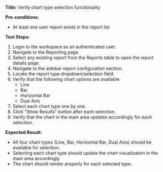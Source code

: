 **Title:** Verify chart type selection functionality

**Pre-conditions:**
* At least one user report exists in the report list

**Test Steps:**
1. Login to the workspace as an authenticated user.
2. Navigate to the Reporting page.
3. Select any existing report from the Reports table to open the report details page.
4. Navigate to the sidebar report configuration section.
5. Locate the report type dropdown/selection field.
6. Verify that the following chart options are available:
   - Line
   - Bar
   - Horizontal Bar
   - Dual Axis
7. Select each chart type one by one.
8. Click "Show Results" button after each selection.
9. Verify that the chart in the main area updates accordingly for each selection.

**Expected Result:**
* All four chart types (Line, Bar, Horizontal Bar, Dual Axis) should be available for selection.
* Selecting each chart type should update the chart visualization in the main area accordingly.
* The chart should render properly for each selected type.